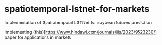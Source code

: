 # spatiotemporal-lstnet-for-markets
 Implementation of Spatiotemporal LSTNet for soybean futures prediction

 Implementing (this)[https://www.hindawi.com/journals/ijis/2023/9523230/] paper for applications in markets 
